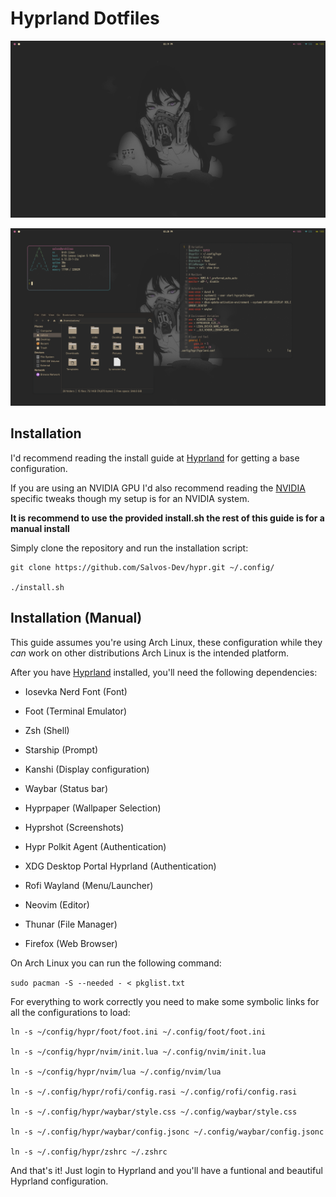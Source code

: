 # Hyprland Dotfiles

![Clean desktop](screenshots/clean.png)

![Busy desktop](screenshots/busy.png)

## Installation

I'd recommend reading the install guide at [Hyprland](https://wiki.hypr.land/Getting-Started/Installation/) for getting a base configuration.

If you are using an NVIDIA GPU I'd also recommend reading the [NVIDIA](https://wiki.hypr.land/Nvidia/) specific tweaks though my setup is for an NVIDIA system.

**It is recommend to use the provided install.sh the rest of this guide is for a manual install**

Simply clone the repository and run the installation script:

```
git clone https://github.com/Salvos-Dev/hypr.git ~/.config/

./install.sh
```

## Installation (Manual)

This guide assumes you're using Arch Linux, these configuration while they *can* work on other distributions Arch Linux is the intended platform.

After you have [Hyprland](https://hypr.land) installed, you'll need the following dependencies:

- Iosevka Nerd Font (Font)

- Foot (Terminal Emulator)

- Zsh (Shell)

- Starship (Prompt)

- Kanshi (Display configuration)

- Waybar (Status bar)

- Hyprpaper (Wallpaper Selection)

- Hyprshot (Screenshots)

- Hypr Polkit Agent (Authentication)

- XDG Desktop Portal Hyprland (Authentication)

- Rofi Wayland (Menu/Launcher)

- Neovim (Editor)

- Thunar (File Manager)

- Firefox (Web Browser)

On Arch Linux you can run the following command:

`sudo pacman -S --needed - < pkglist.txt`

For everything to work correctly you need to make some symbolic links for all the configurations to load:

```
ln -s ~/config/hypr/foot/foot.ini ~/.config/foot/foot.ini

ln -s ~/config/hypr/nvim/init.lua ~/.config/nvim/init.lua

ln -s ~/config/hypr/nvim/lua ~/.config/nvim/lua

ln -s ~/.config/hypr/rofi/config.rasi ~/.config/rofi/config.rasi

ln -s ~/.config/hypr/waybar/style.css ~/.config/waybar/style.css

ln -s ~/.config/hypr/waybar/config.jsonc ~/.config/waybar/config.jsonc

ln -s ~/.config/hypr/zshrc ~/.zshrc
```

And that's it! Just login to Hyprland and you'll have a funtional and beautiful Hyprland configuration.
